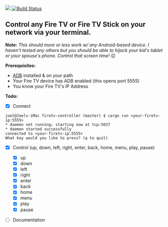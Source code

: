 [![](https://tokei.rs/b1/github/joelpalmer/firetv-controller)](https://github.com/joelpalmer/firetv-controller) 
[![Build Status](https://travis-ci.org/joelpalmer/firetv-controller.svg?branch=master)](https://travis-ci.org/joelpalmer/firetv-controller)
## Control any Fire TV or Fire TV Stick on your network via your terminal.

**Note:** _This should more or less work w/ any Android-based device. I haven't tested any others but you should be able to hijack your kid's tablet or your spouse's phone. Control that screen time!_ 😉
 

**Prerequisites:** 

* [ADB](https://developer.android.com/studio/command-line/adb) installed & on your path
* Your Fire TV device has ADB enabled (this opens port 5555)
* You know your Fire TV's IP Address

**Todo:**

- [x] Connect 
```console 
joel@Joels-iMac firetv-controller (master) $ cargo run <your-firetv-ip:5555>
* daemon not running; starting now at tcp:5037
* daemon started successfully
connected to <your-firetv-ip:5555>
What key would you like to press? (q to quit)
```
- [x] Control (up, down, left, right, enter, back, home, menu, play, pause)
    - [x] up
    - [x] down
    - [x] left
    - [x] right
    - [x] enter
    - [x] back
    - [x] home
    - [x] menu
    - [x] play
    - [x] pause
- [ ] Documentation


